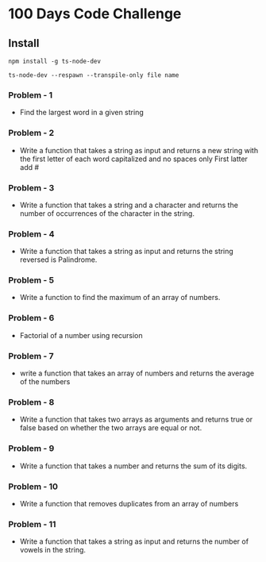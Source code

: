 # 100 Days Code Challenge

## Install

```
npm install -g ts-node-dev
```

```
ts-node-dev --respawn --transpile-only file name
```

### Problem - 1
 - Find the largest word in a given string

### Problem - 2 
 - Write a function that takes a string as input and returns a new string with the first letter of each word capitalized and no spaces only  First latter  add #

### Problem - 3
 - Write a function that takes a string and a character and returns the number of occurrences of the character in the string. 

### Problem - 4
 - Write a function that takes a string as input and returns the string reversed is Palindrome. 

### Problem - 5
 - Write a function to find the maximum of an array of numbers. 

### Problem - 6
 - Factorial of a number using recursion 

### Problem - 7
 - write a function that takes an array of numbers and returns the average of the numbers

### Problem - 8
 - Write a function that takes two arrays as arguments and returns true or false based on whether the two arrays are equal or not.

### Problem - 9
 - Write a function that takes a number and returns the sum of its digits.

### Problem - 10
 - Write a function that removes duplicates from an array of numbers

### Problem - 11
 - Write a function that takes a string as input and returns the number of vowels in the string.